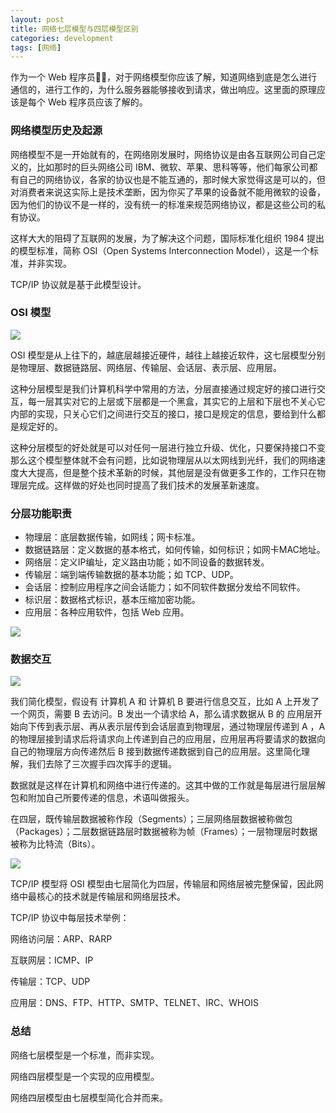 ```yaml
---
layout: post
title: 网络七层模型与四层模型区别
categories: development
tags: [网络]
---
```


作为一个 Web 程序员👨‍💻‍，对于网络模型你应该了解，知道网络到底是怎么进行通信的，进行工作的，为什么服务器能够接收到请求，做出响应。这里面的原理应该是每个 Web 程序员应该了解的。

### 网络模型历史及起源

网络模型不是一开始就有的，在网络刚发展时，网络协议是由各互联网公司自己定义的，比如那时的巨头网络公司 IBM、微软、苹果、思科等等，他们每家公司都有自己的网络协议，各家的协议也是不能互通的，那时候大家觉得这是可以的，但对消费者来说这实际上是技术垄断，因为你买了苹果的设备就不能用微软的设备，因为他们的协议不是一样的，没有统一的标准来规范网络协议，都是这些公司的私有协议。

这样大大的阻碍了互联网的发展，为了解决这个问题，国际标准化组织 1984 提出的模型标准，简称 OSI（Open Systems Interconnection Model），这是一个标准，并非实现。

TCP/IP 协议就是基于此模型设计。

### OSI 模型

![](http://img.m2ez.com/15036719876853.jpg)

OSI 模型是从上往下的，越底层越接近硬件，越往上越接近软件，这七层模型分别是物理层、数据链路层、网络层、传输层、会话层、表示层、应用层。

这种分层模型是我们计算机科学中常用的方法，分层直接通过规定好的接口进行交互，每一层其实对它的上层或下层都是一个黑盒，其实它的上层和下层也不关心它内部的实现，只关心它们之间进行交互的接口，接口是规定的信息，要给到什么都是规定好的。

这种分层模型的好处就是可以对任何一层进行独立升级、优化，只要保持接口不变那么这个模型整体就不会有问题，比如说物理层从以太网线到光纤，我们的网络速度大大提高，但是整个技术革新的时候，其他层是没有做更多工作的，工作只在物理层完成。这样做的好处也同时提高了我们技术的发展革新速度。

### 分层功能职责

* 物理层：底层数据传输，如网线；网卡标准。
* 数据链路层：定义数据的基本格式，如何传输，如何标识；如网卡MAC地址。
* 网络层：定义IP编址，定义路由功能；如不同设备的数据转发。
* 传输层：端到端传输数据的基本功能；如 TCP、UDP。
* 会话层：控制应用程序之间会话能力；如不同软件数据分发给不同软件。
* 标识层：数据格式标识，基本压缩加密功能。
* 应用层：各种应用软件，包括 Web 应用。

![](http://img.m2ez.com/15036733761966.jpg)

### 数据交互

![](http://img.m2ez.com/15036739518682.jpg)


我们简化模型，假设有 计算机 A 和 计算机 B 要进行信息交互，比如 A 上开发了一个网页，需要 B 去访问。B 发出一个请求给 A，那么请求数据从 B 的 应用层开始向下传到表示层、再从表示层传到会话层直到物理层，通过物理层传递到 A ，A 的物理层接到请求后将请求向上传递到自己的应用层，应用层再将要请求的数据向自己的物理层方向传递然后 B 接到数据传递数据到自己的应用层。这里简化理解，我们去除了三次握手四次挥手的逻辑。

数据就是这样在计算机和网络中进行传递的。这其中做的工作就是每层进行层层解包和附加自己所要传递的信息，术语叫做报头。

在四层，既传输层数据被称作段（Segments）；三层网络层数据被称做包（Packages）；二层数据链路层时数据被称为帧（Frames）；一层物理层时数据被称为比特流（Bits）。

![](http://img.m2ez.com/15036752337077.jpg)


TCP/IP 模型将 OSI 模型由七层简化为四层，传输层和网络层被完整保留，因此网络中最核心的技术就是传输层和网络层技术。

TCP/IP 协议中每层技术举例：

网络访问层：ARP、RARP

互联网层：ICMP、IP

传输层：TCP、UDP

应用层：DNS、FTP、HTTP、SMTP、TELNET、IRC、WHOIS

### 总结

网络七层模型是一个标准，而非实现。

网络四层模型是一个实现的应用模型。

网络四层模型由七层模型简化合并而来。
